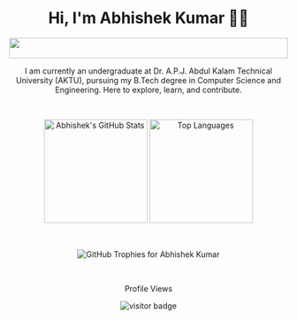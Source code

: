 <!-- Heading -->
<h1 align="center">Hi, I'm Abhishek Kumar 👨‍💻</h1>

<!-- Typing animation (roles/description) -->
<p align="center">
  <img width="100%" height="37" src="https://readme-typing-svg.herokuapp.com?font=Sora&color=%2336BCF7&size=35&center=true&vCenter=true&width=600&lines=MERN+Stack+Developer;Open+Source+Contributor;Tech+Enthusiast;CSE+Undergrad"/>
</p>

<!-- Introduction section -->
<p align="center">
  I am currently an undergraduate at Dr. A.P.J. Abdul Kalam Technical University (AKTU), 
  pursuing my B.Tech degree in Computer Science and Engineering. 
  Here to explore, learn, and contribute.
</p>

<!-- Portfolio Link  -->
<!-- 
<p align="center">
  🧑‍💻 <a target="_blank" href="https://abhishek-kr.vercel.app/">Check out my portfolio</a>
</p> 
-->

<br/>

<!-- GitHub Stats: contributions and top languages side by side -->
<p align="center">
  <img height="187px" src="https://github-readme-stats.vercel.app/api?username=abhishek-kumar-21&locale=en&hide_title=false&layout=compact&card_width=300&langs_count=5&theme=dracula&hide_border=false" alt="Abhishek's GitHub Stats" />
  
  <img height="187px" src="https://github-readme-stats.vercel.app/api/top-langs?username=abhishek-kumar-21&locale=en&hide_title=false&layout=compact&card_width=300&langs_count=5&theme=dracula&hide_border=false" alt="Top Languages" />
</p>

<br/>

<!-- GitHub Trophies -->
<p align="center">
  <img src="https://github-profile-trophy.vercel.app/?username=abhishek-kumar-21&no-bg=true&theme=onedark&no-frame=true&title=Commits,PullRequest,Repositories,Followers,Stars&column=5" alt="GitHub Trophies for Abhishek Kumar" />
</p>

<br/>

<!-- Profile views counter -->
<p align="center">Profile Views</p>
<p align="center">
  <img src="https://profile-counter.glitch.me/%7Babhishek-kumar-21%7D/count.svg" alt="visitor badge"/>
</p>
